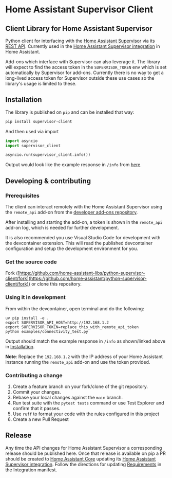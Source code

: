 # Home Assistant Supervisor Client

## Client Library for Home Assistant Supervisor

Python client for interfacing with the [Home Assistant Supervisor](https://github.com/home-assistant/supervisor)
via its [REST API](https://developers.home-assistant.io/docs/api/supervisor/endpoints).
Currently used in the [Home Assistant Supervisor integration](https://www.home-assistant.io/integrations/hassio/)
in Home Assistant.

Add-ons which interface with Supervisor can also leverage it. The library will
expect to find the access token in the `SUPERVISOR_TOKEN` env which is set automatically
by Supervisor for add-ons. Currently there is no way to get a long-lived access
token for Supervisor outside these use cases so the library's usage is limited
to these.

## Installation

The library is published on `pip` and can be installed that way:

```sh
pip install supervisor-client
```

And then used via import

```py
import asyncio
import supervisor_client

asyncio.run(supervisor_client.info())
```

Output would look like the example response in `/info` from [here](https://developers.home-assistant.io/docs/api/supervisor/endpoints#root)

## Developing & contributing

### Prerequisites

The client can interact remotely with the Home Assistant Supervisor using the
`remote_api` add-on from the [developer add-ons repository](https://github.com/home-assistant/addons-development).

After installing and starting the add-on, a token is shown in the `remote_api`
add-on log, which is needed for further development.

It is also recommended you use Visual Studio Code for development with the devcontainer
extension. This will read the published devcontainer configuration and setup the
development environment for you.

### Get the source code

Fork ([https://github.com/home-assistant-libs/python-supervisor-client/fork](https://github.com/home-assistant/python-supervisor-client/fork)) or clone this repository.

### Using it in development

From within the devcontainer, open terminal and do the following:

```shell
uv pip install -e .
export SUPERVISOR_API_HOST=http://192.168.1.2
export SUPERVISOR_TOKEN=replace_this_with_remote_api_token
python examples/connectivity_test.py
```

Output should match the example response in `/info` as shown/linked above in [Installation](#installation).

**Note**: Replace the `192.168.1.2` with the IP address of your Home Assistant
instance running the `remote_api` add-on and use the token provided.

### Contributing a change

1. Create a feature branch on your fork/clone of the git repository.
2. Commit your changes.
3. Rebase your local changes against the `main` branch.
4. Run test suite with the `pytest tests` command or use Test Explorer and confirm that it passes.
5. Use `ruff` to format your code with the rules configured in this project
6. Create a new Pull Request

## Release

Any time the API changes for Home Assistant Supervisor a corresponding release
should be published here. Once that release is available on pip a PR should be
created to [Home Assistant Core](https://github.com/home-assistant/core) updating
its [Home Assistant Supervisor integration](https://github.com/home-assistant/core/blob/dev/homeassistant/components/hassio).
Follow the directions for updating [Requirements](https://developers.home-assistant.io/docs/creating_integration_manifest#requirements)
in the Integration manifest.
